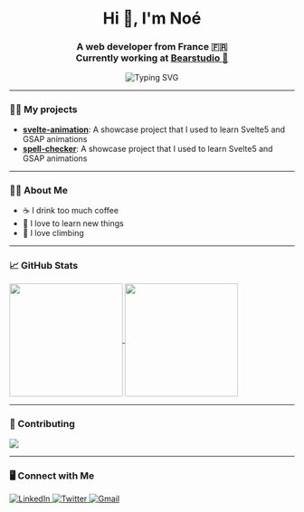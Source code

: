 <h1 align="center">Hi 👋, I'm Noé</h1>
<h3 align="center">
A web developer from France 🇫🇷 <br />
Currently working at <a href="https://www.bearstudio.fr/">Bearstudio 🐻</a>
</h3>
<p align="center">
  <img src="https://readme-typing-svg.herokuapp.com?font=Fira+Code&size=24&duration=3000&pause=1000&color=F75C7E&center=true&vCenter=true&width=500&lines=Full+Stack+Developer;Tech+Enthusiast;Curious" alt="Typing SVG" />
</p>

---

### 👨‍💻 My projects
- [**svelte-animation**](https://github.com/ntatoud/svelte-animation): A showcase project that I used to learn Svelte5 and GSAP animations
- [**spell-checker**](https://github.com/ntatoud/spell-checker): A showcase project that I used to learn Svelte5 and GSAP animations
---

### 🙋‍♂️ About Me
- ☕ I drink too much coffee
- 🌱 I love to learn new things
- 🧗 I love climbing

---

### 📈 GitHub Stats
<a href="https://github.com/ntatoud">
  <img height=200 align="center" src="https://github-readme-stats.vercel.app/api?username=ntatoud" />
</a>
<a href="https://github.com/ntatoud">
  <img height=200 align="center" src="https://github-readme-stats.vercel.app/api/top-langs?username=ntatoud&layout=compact&langs_count=8&card_width=320" />
</a>

---

### 🚀 Contributing
  <a href="https://github.com/BearStudio/start-ui-web">
<img src="https://github-readme-stats.vercel.app/api/pin/?username=BearStudio&repo=start-ui-web" />
</a>

---

### 🖥️ Connect with Me
<p align="left">
    <a href="https://linkedin.com/in/noetatoud" target="blank">
        <img src="https://img.shields.io/badge/-LinkedIn-%230077B5?style=for-the-badge&logo=linkedin&logoColor=white" alt="LinkedIn"/>
    </a>
    <a href="https://twitter.com/nowaytatoud" target="blank">
        <img src="https://img.shields.io/badge/-Twitter-1DA1F2?style=for-the-badge&logo=twitter&logoColor=white" alt="Twitter"/>
    </a>
    <a href="mailto:noe.tatoud@gmail.com">
        <img src="https://img.shields.io/badge/-Gmail-D14836?style=for-the-badge&logo=gmail&logoColor=white" alt="Gmail"/>
        </a>
</p>